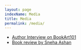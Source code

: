 ```yaml
---
layout: page
indexName: Media
title: Media
permalink: /media/
---
```


<ul>
<li> <a href="https://bookart101.com/divinitybyprateeksrivastava/" target="_blank" rel="noopener noreferrer">Author Interview on BookArt101</a> </li>
<li> <a href="https://snehaashan654.blogspot.com/2020/08/divinity-by-prateek-srivastava.html?m=1" target="_blank" rel="noopener noreferrer">Book review by Sneha Ashan</a> </li>
<!-- <li> <a href="/media/prateeksrivastava.jpg" target="_blank" rel="noopener noreferrer">Author Image</a> </li> -->
<!-- <li> <a href="/media/prateeksrivastava2.jpg" target="_blank" rel="noopener noreferrer">Author Image 2</a> </li> -->
<!-- <li> <a href="/media/sample.pdf" target="_blank" rel="noopener noreferrer">sample pdf</a> </li> -->
</ul>
